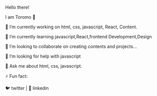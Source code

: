 Hello there! 

I am Toromo 👋

🔭 I’m currently working on html, css, javascript, React, Content.

🌱 I’m currently learning javascript,React,frontend Development,Design

👯 I’m looking to collaborate on creating contents and projects...

🤔 I’m looking for help with javascript

💬 Ask me about html, css, javascript.

⚡ Fun fact:

🐦 twitter | 👔 linkedin
